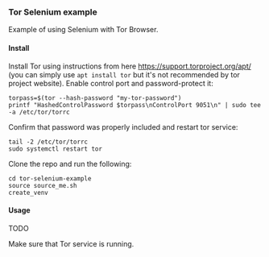 ### Tor Selenium example

Example of using Selenium with Tor Browser.

#### Install

Install Tor using instructions from here https://support.torproject.org/apt/ (you can simply use `apt install tor` but it's not recommended by tor project website). Enable control port and password-protect it:

```commandline
torpass=$(tor --hash-password "my-tor-password")
printf "HashedControlPassword $torpass\nControlPort 9051\n" | sudo tee -a /etc/tor/torrc
```

Confirm that password was properly included and restart tor service:

```commandline
tail -2 /etc/tor/torrc
sudo systemctl restart tor
```

Clone the repo and run the following:

```commandline
cd tor-selenium-example
source source_me.sh
create_venv
```

#### Usage

TODO

Make sure that Tor service is running.
